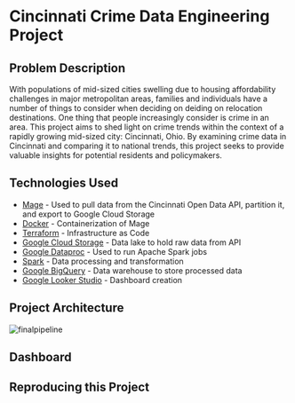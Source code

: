 # Cincinnati Crime Data Engineering Project

## Problem Description
With populations of mid-sized cities swelling due to housing affordability challenges in major metropolitan areas, families and individuals have a number of things to consider when deciding on deiding on relocation destinations. One thing that people increasingly consider is crime in an area. This project aims to shed light on crime trends within the context of a rapidly growing mid-sized city: Cincinnati, Ohio. By examining crime data in Cincinnati and comparing it to national trends, this project seeks to provide valuable insights for potential residents and policymakers.

## Technologies Used
* [Mage](mage.ai) - Used to pull data from the Cincinnati Open Data API, partition it, and export to Google Cloud Storage
* [Docker](https://www.docker.com/) - Containerization of Mage
* [Terraform](https://www.terraform.io/) - Infrastructure as Code
* [Google Cloud Storage](https://cloud.google.com/storage) - Data lake to hold raw data from API
* [Google Dataproc](https://cloud.google.com/dataproc) - Used to run Apache Spark jobs
* [Spark](https://spark.apache.org/) - Data processing and transformation
* [Google BigQuery](https://cloud.google.com/bigquery) - Data warehouse to store processed data
* [Google Looker Studio](https://cloud.google.com/looker-studio) - Dashboard creation

## Project Architecture
![finalpipeline](https://github.com/PeterD5353/ohio-crime-data/assets/58152012/77c28ceb-4f49-4e47-a6d0-cd7ac11ded1d)

## Dashboard


## Reproducing this Project

